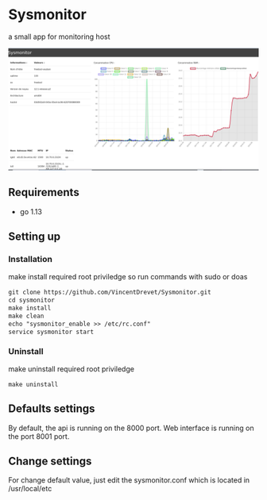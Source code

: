 # Sysmonitor
a small app for monitoring host

![Sysmonitor](https://github.com/VincentDrevet/Sysmonitor/blob/master/demo/sysmonitor.png)


## Requirements

* go 1.13

## Setting up

### Installation

make install required root priviledge so run commands with sudo or doas
```
git clone https://github.com/VincentDrevet/Sysmonitor.git
cd sysmonitor
make install
make clean
echo "sysmonitor_enable >> /etc/rc.conf"
service sysmonitor start
```

### Uninstall

make uninstall required root priviledge
```
make uninstall
```

## Defaults settings

By default, the api is running on the 8000 port.
Web interface is running on the port 8001 port.

## Change settings

For change default value, just edit the sysmonitor.conf which is located in /usr/local/etc

